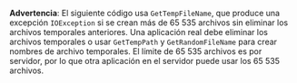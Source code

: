 **Advertencia**: El siguiente código usa `GetTempFileName`, que produce una excepción `IOException` si se crean más de 65 535 archivos sin eliminar los archivos temporales anteriores. Una aplicación real debe eliminar los archivos temporales o usar `GetTempPath` y `GetRandomFileName` para crear nombres de archivo temporales. El límite de 65 535 archivos es por servidor, por lo que otra aplicación en el servidor puede usar los 65 535 archivos. 
